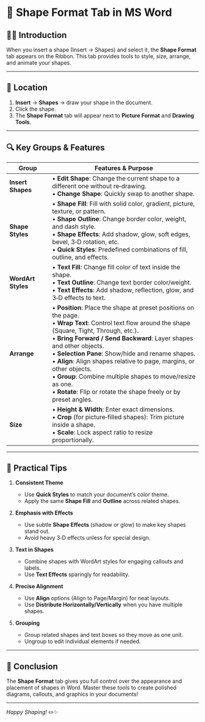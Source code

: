 # 📄 Shape Format Tab in MS Word

## 👩‍🏫 Introduction  
When you insert a shape (Insert → Shapes) and select it, the **Shape Format** tab appears on the Ribbon. This tab provides tools to style, size, arrange, and animate your shapes.

---

## 📍 Location  
1. **Insert** → **Shapes** → draw your shape in the document.  
2. Click the shape.  
3. The **Shape Format** tab will appear next to **Picture Format** and **Drawing Tools**.

---

## 🔍 Key Groups & Features

| Group              | Features & Purpose                                                                                                                                                                                                                                                                                                                                                                                                                                                                                   |
| ------------------ | ---------------------------------------------------------------------------------------------------------------------------------------------------------------------------------------------------------------------------------------------------------------------------------------------------------------------------------------------------------------------------------------------------------------------------------------------------------------------------------------------------- |
| **Insert Shapes**  | • **Edit Shape**: Change the current shape to a different one without re‑drawing.<br>• **Change Shape**: Quickly swap to another shape.                                                                                                                                                                                                                                                                                                                                                              |
| **Shape Styles**   | • **Shape Fill**: Fill with solid color, gradient, picture, texture, or pattern.<br>• **Shape Outline**: Change border color, weight, and dash style.<br>• **Shape Effects**: Add shadow, glow, soft edges, bevel, 3‑D rotation, etc.<br>• **Quick Styles**: Predefined combinations of fill, outline, and effects.                                                                                                                                                                                  |
| **WordArt Styles** | • **Text Fill**: Change fill color of text inside the shape.<br>• **Text Outline**: Change text border color/weight.<br>• **Text Effects**: Add shadow, reflection, glow, and 3‑D effects to text.                                                                                                                                                                                                                                                                                                   |
| **Arrange**        | • **Position**: Place the shape at preset positions on the page.<br>• **Wrap Text**: Control text flow around the shape (Square, Tight, Through, etc.).<br>• **Bring Forward / Send Backward**: Layer shapes and other objects.<br>• **Selection Pane**: Show/hide and rename shapes.<br>• **Align**: Align shapes relative to page, margins, or other objects.<br>• **Group**: Combine multiple shapes to move/resize as one.<br>• **Rotate**: Flip or rotate the shape freely or by preset angles. |
| **Size**           | • **Height & Width**: Enter exact dimensions.<br>• **Crop** (for picture‑filled shapes): Trim picture inside a shape.<br>• **Scale**: Lock aspect ratio to resize proportionally.                                                                                                                                                                                                                                                                                                                    |

---

## 📝 Practical Tips

1. **Consistent Theme**  
   - Use **Quick Styles** to match your document’s color theme.  
   - Apply the same **Shape Fill** and **Outline** across related shapes.

2. **Emphasis with Effects**  
   - Use subtle **Shape Effects** (shadow or glow) to make key shapes stand out.  
   - Avoid heavy 3‑D effects unless for special design.

3. **Text in Shapes**  
   - Combine shapes with WordArt styles for engaging callouts and labels.  
   - Use **Text Effects** sparingly for readability.

4. **Precise Alignment**  
   - Use **Align** options (Align to Page/Margin) for neat layouts.  
   - Use **Distribute Horizontally/Vertically** when you have multiple shapes.

5. **Grouping**  
   - Group related shapes and text boxes so they move as one unit.  
   - Ungroup to edit individual elements if needed.

---

## 🏁 Conclusion  
The **Shape Format** tab gives you full control over the appearance and placement of shapes in Word. Master these tools to create polished diagrams, callouts, and graphics in your documents!

---

*Happy Shaping!* ✏️✨  